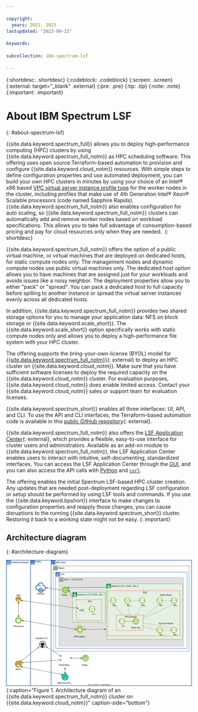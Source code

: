 ```yaml
---

copyright:
  years: 2021, 2023
lastupdated: "2023-09-21"

keywords: 

subcollection: ibm-spectrum-lsf

---
```


{:shortdesc: .shortdesc}
{:codeblock: .codeblock}
{:screen: .screen}
{:external: target="_blank" .external}
{:pre: .pre}
{:tip: .tip}
{:note: .note}
{:important: .important}

# About IBM Spectrum LSF
{: #about-spectrum-lsf}

{{site.data.keyword.spectrum_full}} allows you to deploy high-performance computing (HPC) clusters by using {{site.data.keyword.spectrum_full_notm}} as HPC scheduling software. This offering uses open source Terraform-based automation to provision and configure {{site.data.keyword.cloud_notm}} resources. With simple steps to define configuration properties and use automated deployment, you can build your own HPC clusters in minutes by using your choice of an Intel&reg; x86 based [VPC virtual server instance profile type](/docs/vpc?topic=vpc-profiles&interface=ui) for the worker nodes in the cluster, including profiles that make use of 4th Generation Intel&reg; Xeon&reg; Scalable processors (code named Sapphire Rapids). {{site.data.keyword.spectrum_full_notm}} also enables configuration for auto scaling, so {{site.data.keyword.spectrum_full_notm}} clusters can automatically add and remove worker nodes based on workload specifications. This allows you to take full advantage of consumption-based pricing and pay for cloud resources only when they are needed. 
{: shortdesc}

{{site.data.keyword.spectrum_full_notm}} offers the option of a public virtual machine, or virtual machines that are deployed on dedicated hosts, for static compute nodes only. The management nodes and dynamic compute nodes use public virtual machines only. The dedicated host option allows you to have machines that are assigned just for your workloads and avoids issues like a noisy neighbor. The deployment properties allow you to either "pack" or "spread". You can pack a dedicated host to full capacity before spilling to another instance or spread the virtual server instances evenly across all dedicated hosts.

In addition, {{site.data.keyword.spectrum_full_notm}} provides two shared storage options for you to manage your application data: NFS on block storage or {{site.data.keyword.scale_short}}. The {{site.data.keyword.scale_short}} option specifically works with static compute nodes only and allows you to deploy a high-performance file system with your HPC cluster.

The offering supports the bring-your-own-license (BYOL) model for [{{site.data.keyword.spectrum_full_notm}}](https://www.ibm.com/products/hpc-workload-management){: external} to deploy an HPC cluster on {{site.data.keyword.cloud_notm}}. Make sure that you have sufficient software licenses to deploy the required capacity on the {{site.data.keyword.cloud_notm}} cluster. For evaluation purposes, {{site.data.keyword.cloud_notm}} does enable limited access. Contact your {{site.data.keyword.cloud_notm}} sales or support team for evaluation licenses.

{{site.data.keyword.spectrum_short}} enables all three interfaces: UI, API, and CLI. To use the API and CLI interfaces, the Terraform-based automation code is available in this [public GitHub repository](https://github.com/IBM-Cloud/hpc-cluster-lsf){: external}.

{{site.data.keyword.spectrum_full_notm}} also offers the [LSF Application Center](https://www.ibm.com/docs/en/slac/10.2.0){: external}, which provides a flexible, easy-to-use interface for cluster users and administrators. Available as an add-on module to {{site.data.keyword.spectrum_full_notm}}, the LSF Application Center enables users to interact with intuitive, self-documenting, standardized interfaces. You can access the LSF Application Center through the [GUI](/docs/ibm-spectrum-lsf?topic=ibm-spectrum-lsf-accessing-lsf-gui), and you can also access the API calls with [Python](/docs/ibm-spectrum-lsf?topic=ibm-spectrum-lsf-access-rest-api-calls-pacclient) and [`curl`](/docs/ibm-spectrum-lsf?topic=ibm-spectrum-lsf-access-rest-api-calls-curl).

The offering enables the initial Spectrum LSF-based HPC cluster creation. Any updates that are needed post-deployment regarding LSF configuration or setup should be performed by using LSF tools and commands. If you use the {{site.data.keyword.bpshort}} interface to make changes to configuration properties and reapply those changes, you can cause disruptions to the running {{site.data.keyword.spectrum_short}} cluster. Restoring it back to a working state might not be easy.
{: important}

## Architecture diagram
{: #architecture-diagram}

![Architecture diagram](images/hpccluster_lsf_schematics_architecture_09-22-21.svg){:caption="Figure 1. Architecture diagram of an {{site.data.keyword.spectrum_full_notm}} cluster on {{site.data.keyword.cloud_notm}}" caption-side="bottom"}


